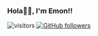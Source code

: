 ### Hola👋🏻, I'm Emon!!
![visitors](https://visitor-badge.laobi.icu/badge?page_id=emonmeena.emonmeena)
[![GitHub followers](https://img.shields.io/github/followers/emonmeena.svg?style=social&label=Follow)](https://github.com/emonmeena?tab=followers)
<!--
#### Me - <br>
Web - [Emon Meena](https://emonmeena.netlify.app/)<br> [Blogs](https://medium.com/@emonmeena) [YouTube](https://www.youtube.com/@emonmeena1937)<br>

#### More me - 
- There are thousands of things to remember about me, but i just want you to remember only a single and that is fearless.

 [![emonmeena's github stats](https://github-readme-stats.vercel.app/api?username=emonmeena&show_icons=true&theme=radical&count_private=true)](https://github.com/anuraghazra/github-readme-stats) -->
